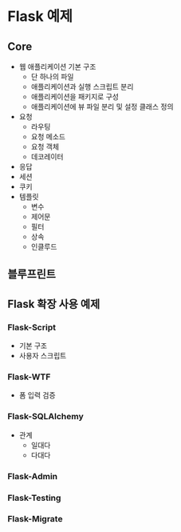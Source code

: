 # Flask 예제

## Core

* 웹 애플리케이션 기본 구조
    * 단 하나의 파일
    * 애플리케이션과 실행 스크립트 분리
    * 애플리케이션을 패키지로 구성
    * 애플리케이션에 뷰 파일 분리 및 설정 클래스 정의
* 요청
    * 라우팅
    * 요청 메소드
    * 요청 객체
    * 데코레이터
* 응답
* 세션
* 쿠키
* 템플릿
    * 변수
    * 제어문
    * 필터
    * 상속
    * 인클루드

## 블루프린트

## Flask 확장 사용 예제

### Flask-Script

* 기본 구조
* 사용자 스크립트

### Flask-WTF

* 폼 입력 검증

### Flask-SQLAlchemy

* 관계
    * 일대다
	* 다대다
    
### Flask-Admin

### Flask-Testing

### Flask-Migrate
